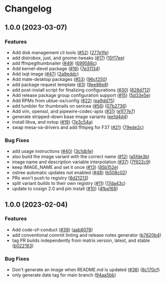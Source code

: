 # Changelog

## 1.0.0 (2023-03-07)


### Features

* Add disk management cli tools ([#52](https://github.com/ublue-os/main/issues/52)) ([277e1fe](https://github.com/ublue-os/main/commit/277e1fe0260a22ec76bf9ca45b226144bc1433ff))
* add distrobox, just, and gnome-tweaks ([#17](https://github.com/ublue-os/main/issues/17)) ([15f17ee](https://github.com/ublue-os/main/commit/15f17ee7b779b5331e99a08701b629f53906c050))
* add ffmpegthumbnailer ([#49](https://github.com/ublue-os/main/issues/49)) ([699588c](https://github.com/ublue-os/main/commit/699588cf94a18060835c458452c6a828a6ad7435))
* Add kernel-devel package ([#16](https://github.com/ublue-os/main/issues/16)) ([7e31134](https://github.com/ublue-os/main/commit/7e311342aa80e20ad2c4762b033a6b714a5ae334))
* Add lxqt image ([#47](https://github.com/ublue-os/main/issues/47)) ([2a9eddc](https://github.com/ublue-os/main/commit/2a9eddc4bf67f34763a8c2e3f53642613a228afa))
* Add mate-desktop packages ([#53](https://github.com/ublue-os/main/issues/53)) ([96cf250](https://github.com/ublue-os/main/commit/96cf250141d9ea737a3956f0955a20ad813619ed))
* add package request template ([#3](https://github.com/ublue-os/main/issues/3)) ([9ee86e8](https://github.com/ublue-os/main/commit/9ee86e80c622aef297a7770dc7ec4a02c87affa6))
* add post-install script for finalizing configurations ([#30](https://github.com/ublue-os/main/issues/30)) ([828d712](https://github.com/ublue-os/main/commit/828d71209ee612ccc6373ba76982f63b268d07dc))
* Add release package group configuration support ([#15](https://github.com/ublue-os/main/issues/15)) ([5d33e5e](https://github.com/ublue-os/main/commit/5d33e5e235b26ff56bcf7db7319d5b1d1acadac4))
* Add RPMs from ublue-os/config ([#22](https://github.com/ublue-os/main/issues/22)) ([ea9dd75](https://github.com/ublue-os/main/commit/ea9dd75d7ef8be10afb33a94e1d391a2dcde8bba))
* add tumbler for thumbnails on sericea ([#56](https://github.com/ublue-os/main/issues/56)) ([07b2736](https://github.com/ublue-os/main/commit/07b2736f03f3b054eebb01ce1f2d668d5284e7bf))
* Add vim, openssl, and pipewire-codec-aptx ([#31](https://github.com/ublue-os/main/issues/31)) ([e1f77e7](https://github.com/ublue-os/main/commit/e1f77e79b99150fff55cd07190f608f7ddd48e5d))
* generate stripped-down base image variants ([ee1d4d4](https://github.com/ublue-os/main/commit/ee1d4d432b0bcd620894412fa30daf9a556bf8b4))
* install libva, and nvtop ([#19](https://github.com/ublue-os/main/issues/19)) ([7e3c54a](https://github.com/ublue-os/main/commit/7e3c54a7a5810e20f53998a432c9d45be38cba78))
* swap mesa-va-drivers and add ffmpeg for F37 ([#21](https://github.com/ublue-os/main/issues/21)) ([79ede2c](https://github.com/ublue-os/main/commit/79ede2ca5028187e29ee7e5c83275b0eff20e55e))


### Bug Fixes

* add usage instructions ([#40](https://github.com/ublue-os/main/issues/40)) ([3c1db1e](https://github.com/ublue-os/main/commit/3c1db1ed5965b3f1547c3cf5f560273cfa0332e3))
* also build the image variant with the correct name ([#12](https://github.com/ublue-os/main/issues/12)) ([a5fde3b](https://github.com/ublue-os/main/commit/a5fde3b9edb2ad3c04e0af25b4f2e3a5c1ebadc4))
* image name and description variable interpolation ([#37](https://github.com/ublue-os/main/issues/37)) ([7f922c9](https://github.com/ublue-os/main/commit/7f922c9343878ceb9a09bba0126ed55e19edc23a))
* keep IMAGE_NAME and set it once ([#13](https://github.com/ublue-os/main/issues/13)) ([85b152e](https://github.com/ublue-os/main/commit/85b152ec097f3be9b15a87b39bffa7ba022ba968))
* ostree automatic updates not enabled ([#48](https://github.com/ublue-os/main/issues/48)) ([b508c02](https://github.com/ublue-os/main/commit/b508c02b0200846a50e62d31479d7ba83b424b00))
* PRs won't push to registry ([8d21213](https://github.com/ublue-os/main/commit/8d212133ec05899d1ae1e35f2de5a730a55b1364))
* split variant builds to their own registry ([#11](https://github.com/ublue-os/main/issues/11)) ([17da43c](https://github.com/ublue-os/main/commit/17da43c69d2850501ae611370e8890f02d44de2b))
* update to cosign 2.0 and pin install ([#10](https://github.com/ublue-os/main/issues/10)) ([4fbe168](https://github.com/ublue-os/main/commit/4fbe1688e9dce81efd9597bcd46caaf75945f7d3))

## 1.0.0 (2023-02-04)


### Features

* Add code-of-conduct ([#39](https://github.com/ublue-os/base/issues/39)) ([aab8078](https://github.com/ublue-os/base/commit/aab8078cfdc7d2354e057a0ca4771d3a53d2df4c))
* add conventional commit linting and release notes generator ([b7820b4](https://github.com/ublue-os/base/commit/b7820b4ba312ca939d0dc977ed9f6a08d135324b))
* tag PR builds independently from matrix.version, latest, and stable ([b022183](https://github.com/ublue-os/base/commit/b02218386235e6d40a11a48b5b1171e9acf8d1eb))


### Bug Fixes

* Don't generate an image when README.md is updated ([#36](https://github.com/ublue-os/base/issues/36)) ([8c170cf](https://github.com/ublue-os/base/commit/8c170cfe89dd306eec0940f4dc50ed245c94bc2b))
* only generate date tag for main branch ([94aa5bb](https://github.com/ublue-os/base/commit/94aa5bb8df2aac0985d4c9422b19b0c03a3f25b0))
